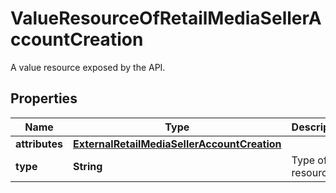 

# ValueResourceOfRetailMediaSellerAccountCreation

A value resource exposed by the API.

## Properties

| Name | Type | Description | Notes |
|------------ | ------------- | ------------- | -------------|
|**attributes** | [**ExternalRetailMediaSellerAccountCreation**](ExternalRetailMediaSellerAccountCreation.md) |  |  [optional] |
|**type** | **String** | Type of the resource. |  [optional] |



